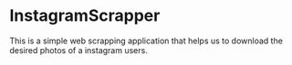 # InstagramScrapper
This is a simple web scrapping application that helps us to download the desired photos of a instagram users.
